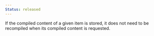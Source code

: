 ```yaml
--- 
Status: released
--- 
```


If the compiled content of a given item is stored, it does not need to be recompiled when its compiled content is requested.
